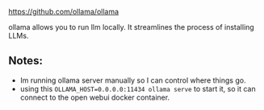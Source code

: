 https://github.com/ollama/ollama

ollama allows you to run llm locally. It streamlines the process of installing LLMs.


## Notes:
- Im running ollama server manually so I can control where things go.
- using this `OLLAMA_HOST=0.0.0.0:11434 ollama serve` to start it, so it can connect to the open webui docker container.
